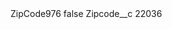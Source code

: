 <?xml version="1.0" encoding="UTF-8"?>
<CustomMetadata xmlns="http://soap.sforce.com/2006/04/metadata" xmlns:xsi="http://www.w3.org/2001/XMLSchema-instance" xmlns:xsd="http://www.w3.org/2001/XMLSchema">
    <label>ZipCode976</label>
    <protected>false</protected>
    <values>
        <field>Zipcode__c</field>
        <value xsi:type="xsd:string">22036</value>
    </values>
</CustomMetadata>

